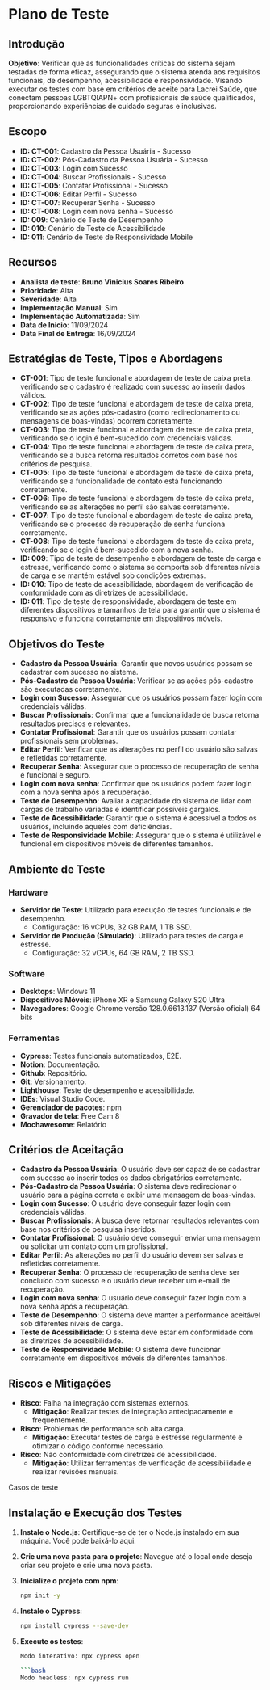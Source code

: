 # **Plano de Teste**

## **Introdução**

**Objetivo**: 
Verificar que as funcionalidades críticas do sistema sejam testadas de forma eficaz, assegurando que o sistema atenda aos requisitos funcionais, de desempenho, acessibilidade e responsividade. Visando executar os testes com base em critérios de aceite para Lacrei Saúde, que conectam pessoas LGBTQIAPN+ com profissionais de saúde qualificados, proporcionando experiências de cuidado seguras e inclusivas.

## **Escopo**

- **ID: CT-001**: Cadastro da Pessoa Usuária - Sucesso
- **ID: CT-002**: Pós-Cadastro da Pessoa Usuária - Sucesso
- **ID: CT-003**: Login com Sucesso
- **ID: CT-004**: Buscar Profissionais - Sucesso
- **ID: CT-005**: Contatar Profissional - Sucesso
- **ID: CT-006**: Editar Perfil - Sucesso
- **ID: CT-007**: Recuperar Senha - Sucesso
- **ID: CT-008**: Login com nova senha - Sucesso
- **ID: 009**: Cenário de Teste de Desempenho
- **ID: 010**: Cenário de Teste de Acessibilidade
- **ID: 011**: Cenário de Teste de Responsividade Mobile

## **Recursos**

- **Analista de teste**: **Bruno Vinicius Soares Ribeiro**
- **Prioridade**: Alta
- **Severidade**: Alta
- **Implementação Manual**: Sim
- **Implementação Automatizada**: Sim
- **Data de Inicio**: 11/09/2024
- **Data Final de Entrega**: 16/09/2024

## **Estratégias de Teste, Tipos e Abordagens**

- **CT-001**: Tipo de teste funcional e abordagem de teste de caixa preta, verificando se o cadastro é realizado com sucesso ao inserir dados válidos.
- **CT-002**: Tipo de teste funcional e abordagem de teste de caixa preta, verificando se as ações pós-cadastro (como redirecionamento ou mensagens de boas-vindas) ocorrem corretamente.
- **CT-003**: Tipo de teste funcional e abordagem de teste de caixa preta, verificando se o login é bem-sucedido com credenciais válidas.
- **CT-004**: Tipo de teste funcional e abordagem de teste de caixa preta, verificando se a busca retorna resultados corretos com base nos critérios de pesquisa.
- **CT-005**: Tipo de teste funcional e abordagem de teste de caixa preta, verificando se a funcionalidade de contato está funcionando corretamente.
- **CT-006**: Tipo de teste funcional e abordagem de teste de caixa preta, verificando se as alterações no perfil são salvas corretamente.
- **CT-007**: Tipo de teste funcional e abordagem de teste de caixa preta, verificando se o processo de recuperação de senha funciona corretamente.
- **CT-008**: Tipo de teste funcional e abordagem de teste de caixa preta, verificando se o login é bem-sucedido com a nova senha.
- **ID: 009**: Tipo de teste de desempenho e abordagem de teste de carga e estresse, verificando como o sistema se comporta sob diferentes níveis de carga e se mantém estável sob condições extremas.
- **ID: 010**: Tipo de teste de acessibilidade, abordagem de verificação de conformidade com as diretrizes de acessibilidade.
- **ID: 011**: Tipo de teste de responsividade, abordagem de teste em diferentes dispositivos e tamanhos de tela para garantir que o sistema é responsivo e funciona corretamente em dispositivos móveis.

## **Objetivos do Teste**

- **Cadastro da Pessoa Usuária**: Garantir que novos usuários possam se cadastrar com sucesso no sistema.
- **Pós-Cadastro da Pessoa Usuária**: Verificar se as ações pós-cadastro são executadas corretamente.
- **Login com Sucesso**: Assegurar que os usuários possam fazer login com credenciais válidas.
- **Buscar Profissionais**: Confirmar que a funcionalidade de busca retorna resultados precisos e relevantes.
- **Contatar Profissional**: Garantir que os usuários possam contatar profissionais sem problemas.
- **Editar Perfil**: Verificar que as alterações no perfil do usuário são salvas e refletidas corretamente.
- **Recuperar Senha**: Assegurar que o processo de recuperação de senha é funcional e seguro.
- **Login com nova senha**: Confirmar que os usuários podem fazer login com a nova senha após a recuperação.
- **Teste de Desempenho**: Avaliar a capacidade do sistema de lidar com cargas de trabalho variadas e identificar possíveis gargalos.
- **Teste de Acessibilidade**: Garantir que o sistema é acessível a todos os usuários, incluindo aqueles com deficiências.
- **Teste de Responsividade Mobile**: Assegurar que o sistema é utilizável e funcional em dispositivos móveis de diferentes tamanhos.

## **Ambiente de Teste**

### **Hardware**

- **Servidor de Teste**: Utilizado para execução de testes funcionais e de desempenho.
  - Configuração: 16 vCPUs, 32 GB RAM, 1 TB SSD.
- **Servidor de Produção (Simulado)**: Utilizado para testes de carga e estresse.
  - Configuração: 32 vCPUs, 64 GB RAM, 2 TB SSD.

### **Software**

- **Desktops**: Windows 11
- **Dispositivos Móveis**: iPhone XR e Samsung Galaxy S20 Ultra
- **Navegadores**: Google Chrome versão 128.0.6613.137 (Versão oficial) 64 bits

### **Ferramentas**

- **Cypress**: Testes funcionais automatizados, E2E.
- **Notion**: Documentação.
- **Github**: Repositório.
- **Git**: Versionamento.
- **Lighthouse**: Teste de desempenho e acessibilidade.
- **IDEs**: Visual Studio Code.
- **Gerenciador de pacotes**: npm
- **Gravador de tela**: Free Cam 8
- **Mochawesome**: Relatório

## **Critérios de Aceitação**

- **Cadastro da Pessoa Usuária**: O usuário deve ser capaz de se cadastrar com sucesso ao inserir todos os dados obrigatórios corretamente.
- **Pós-Cadastro da Pessoa Usuária**: O sistema deve redirecionar o usuário para a página correta e exibir uma mensagem de boas-vindas.
- **Login com Sucesso**: O usuário deve conseguir fazer login com credenciais válidas.
- **Buscar Profissionais**: A busca deve retornar resultados relevantes com base nos critérios de pesquisa inseridos.
- **Contatar Profissional**: O usuário deve conseguir enviar uma mensagem ou solicitar um contato com um profissional.
- **Editar Perfil**: As alterações no perfil do usuário devem ser salvas e refletidas corretamente.
- **Recuperar Senha**: O processo de recuperação de senha deve ser concluído com sucesso e o usuário deve receber um e-mail de recuperação.
- **Login com nova senha**: O usuário deve conseguir fazer login com a nova senha após a recuperação.
- **Teste de Desempenho**: O sistema deve manter a performance aceitável sob diferentes níveis de carga.
- **Teste de Acessibilidade**: O sistema deve estar em conformidade com as diretrizes de acessibilidade.
- **Teste de Responsividade Mobile**: O sistema deve funcionar corretamente em dispositivos móveis de diferentes tamanhos.

## **Riscos e Mitigações**

- **Risco**: Falha na integração com sistemas externos.
  - **Mitigação**: Realizar testes de integração antecipadamente e frequentemente.
- **Risco**: Problemas de performance sob alta carga.
  - **Mitigação**: Executar testes de carga e estresse regularmente e otimizar o código conforme necessário.
- **Risco**: Não conformidade com diretrizes de acessibilidade.
  - **Mitigação**: Utilizar ferramentas de verificação de acessibilidade e realizar revisões manuais.

Casos de teste

## **Instalação e Execução dos Testes**

1. **Instale o Node.js**: Certifique-se de ter o Node.js instalado em sua máquina. Você pode baixá-lo aqui.
2. **Crie uma nova pasta para o projeto**: Navegue até o local onde deseja criar seu projeto e crie uma nova pasta.
3. **Inicialize o projeto com npm**: 

    ```bash
    npm init -y


4. **Instale o Cypress**:

    ```bash
    npm install cypress --save-dev

5. **Execute os testes**:

    ```bash
    Modo interativo: npx cypress open 

    ```bash
    Modo headless: npx cypress run
